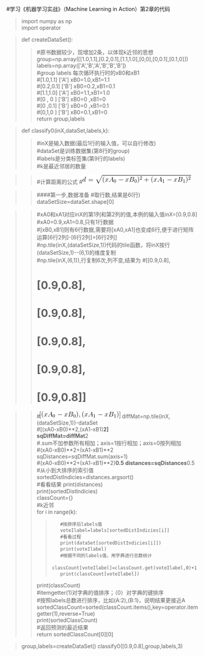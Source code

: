 #学习《机器学习实战》（Machine Learning in Action）第2章的代码  

>import numpy as np  
>import operator  

>def createDataSet():  
>>    #原书数据较少，现增加2条，以体现k近邻的思想  
>>    group=np.array([[1.0,1.1],[0.2,0.1],[1.1,1.0],[0,0],[0,0.1],[0.1,0]])  
>>    labels=np.array(['A','B','A','B','B','B'])  
>>    #group  labels  每次循环执行时的xB0和xB1  
>>    #[1.0,1.1]  ['A']   xB0=1.0,xB1=1.1  
>>    #[0.2,0.1]  ['B']   xB0=0.2,xB1=0.1  
>>    #[1.1,1.0]  ['A']   xB0=1.1,xB1=1.0  
>>    #[0 , 0  ]  ['B']   xB0=0  ,xB1=0  
>>    #[0  ,0.1]  ['B']   xB0=0  ,xB1=0.1  
>>    #[0,1,0  ]  ['B']   xB0=0.1,xB1=0  
>>    return group,labels  

>def classify0(inX,dataSet,labels,k):  
>>    #inX是输入数据(最后1行的输入值，可以自行修改)  
>>    #dataSet是训练数据集(第8行的group)  
>>    #labels是分类标签集(第9行的labels)  
>>    #k是最近邻居的数量  

>>    #计算距离的公式
>>    #![image](https://github.com/MrkWithGuo/My-Road-To-ML/blob/master/knn/images/Exercise01_02.gif) 

>>    ####第一步,数据准备
>>    #取行数,结果是6(行)  
>>    dataSetSize=dataSet.shape[0]  
 
>>    #xA0和xA1对应inX的第1列和第2列的值,本例的输入值inX=[0.9,0.8]  
>>    #xA0=0.9,xA1=0.8,只有1行数据  
>>    #[xB0,xB1]则有6行数据,需要将[xA0,xA1]也变成6行,便于进行矩阵运算[6行2列]-[6行2列]=[6行2列]  
>>    #np.tile(inX,(dataSetSize,1))代码的tile函数，将inX按行(dataSetSize,1)--(6,1)的维度复制  
>>    #np.tile(inX,(6,1)),行复制6次,列不变,结果为
>>    #[[0.9,0.8],  
>>    # [0.9,0.8],  
>>    # [0.9,0.8],  
>>    # [0.9,0.8],  
>>    # [0.9,0.8],  
>>    # [0.9,0.8]]  

>>    #![image](https://github.com/MrkWithGuo/My-Road-To-ML/blob/master/knn/images/Exercise01_01.gif) 
>>    diffMat=np.tile(inX,(dataSetSize,1))-dataSet  
>>    #[(xA0-xB0)**2,(xA1-xB1)**2]  
>>    sqDiffMat=diffMat**2  
>>    #.sum不加参数所有相加；axis=1按行相加；axis=0按列相加  
>>    #(xA0-xB0)**2+(xA1-xB1)**2  
>>    sqDistances=sqDiffMat.sum(axis=1)  
>>    #(xA0-xB0)**2+(xA1-xB1)**2)**0.5
>>    distances=sqDistances**0.5  
>>    #从小到大排序的索引值  
>>    sortedDistIndicies=distances.argsort()  
>>    #看看结果
>>    print(distances)  
>>    print(sortedDistIndicies)  
>>    classCount={}  
>>    #k近邻  
>>    for i in range(k):  
>>>        #按排序后labels值  
>>>        voteIlabel=labels[sortedDistIndicies[i]]  
>>>        #看看过程
>>>        print(dataSet[sortedDistIndicies[i]])  
>>>        print(voteIlabel)  
>>>        #根据不同的labels值，用字典进行总数统计  
>>>        classCount[voteIlabel]=classCount.get(voteIlabel,0)+1  
>>>        print(classCount[voteIlabel])  
>>    print(classCount)  
>>    #itemgetter(1)对字典的值排序；（0）对字典的键排序  
>>    #按照labels总数进行排序，比如(A:2),(B:1)，说明结果更接近A  
>>    sortedClassCount=sorted(classCount.items(),key=operator.itemgetter(1),reverse=True)  
>>    print(sortedClassCount)  
>>    #返回预测的最近结果  
>>    return sortedClassCount[0][0]  

>group,labels=createDataSet()
>classify0([0.9,0.8],group,labels,3)
